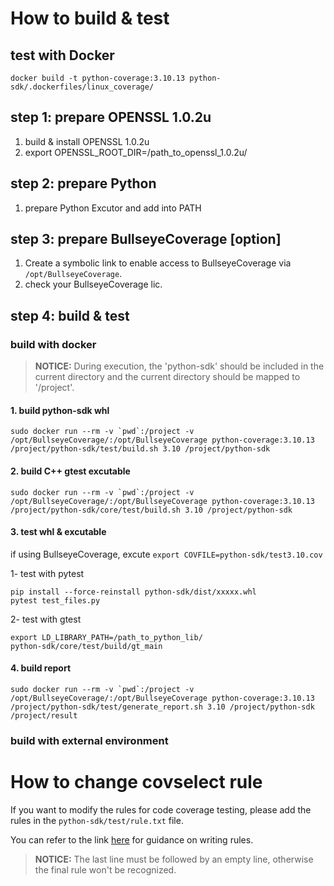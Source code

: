 # How to build & test

## test with Docker

```shell
docker build -t python-coverage:3.10.13 python-sdk/.dockerfiles/linux_coverage/
```

## step 1: prepare OPENSSL 1.0.2u

1. build & install OPENSSL 1.0.2u
2. export OPENSSL_ROOT_DIR=/path_to_openssl_1.0.2u/

## step 2: prepare Python

1. prepare Python Excutor and add into PATH

## step 3: prepare BullseyeCoverage [option]

1. Create a symbolic link to enable access to BullseyeCoverage via `/opt/BullseyeCoverage`.
2. check your BullseyeCoverage lic.

## step 4: build & test

### build with docker

> **NOTICE:**
> During execution, the 'python-sdk' should be included in the current directory and the current directory should be
> mapped to '/project'.

#### 1. build python-sdk whl

```
sudo docker run --rm -v `pwd`:/project -v /opt/BullseyeCoverage/:/opt/BullseyeCoverage python-coverage:3.10.13 /project/python-sdk/test/build.sh 3.10 /project/python-sdk
```

#### 2. build C++ gtest excutable

```
sudo docker run --rm -v `pwd`:/project -v /opt/BullseyeCoverage/:/opt/BullseyeCoverage python-coverage:3.10.13 /project/python-sdk/core/test/build.sh 3.10 /project/python-sdk
```

#### 3. test whl & excutable

if using BullseyeCoverage, excute `export COVFILE=python-sdk/test3.10.cov`

1- test with pytest

```
pip install --force-reinstall python-sdk/dist/xxxxx.whl
pytest test_files.py
```

2- test with gtest

```
export LD_LIBRARY_PATH=/path_to_python_lib/
python-sdk/core/test/build/gt_main
```

#### 4. build report

```
sudo docker run --rm -v `pwd`:/project -v /opt/BullseyeCoverage/:/opt/BullseyeCoverage python-coverage:3.10.13 /project/python-sdk/test/generate_report.sh 3.10 /project/python-sdk /project/result
```

### build with external environment

# How to change covselect rule

If you want to modify the rules for code coverage testing, please add the rules in the `python-sdk/test/rule.txt` file.

You can refer to the link [here](https://www.bullseye.com/help/build-exclude.html) for guidance on writing rules.

> **NOTICE:** The last line must be followed by an empty line, otherwise the final rule won't be recognized.
